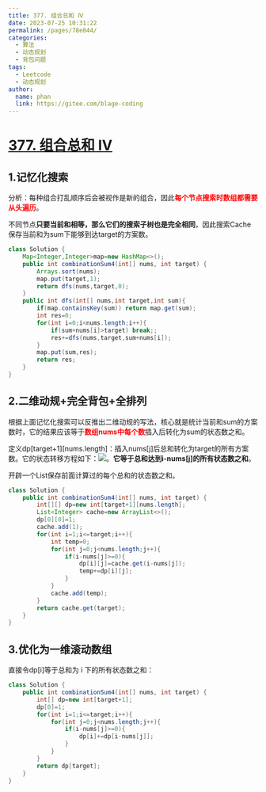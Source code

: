 ```yaml
---
title: 377. 组合总和 Ⅳ
date: 2023-07-25 10:31:22
permalink: /pages/78e044/
categories:
  - 算法
  - 动态规划
  - 背包问题
tags:
  - Leetcode
  - 动态规划
author: 
  name: phan
  link: https://gitee.com/blage-coding
---
```

# [377. 组合总和 Ⅳ](https://leetcode.cn/problems/combination-sum-iv/)

## 1.记忆化搜索

分析：每种组合打乱顺序后会被视作是新的组合，因此<font color="red">**每个节点搜索时数组都需要从头遍历**</font>。

不同节点**只要当前和相等，那么它们的搜索子树也是完全相同**，因此搜索Cache保存当前和为sum下能够到达target的方案数。

```java
class Solution {
    Map<Integer,Integer>map=new HashMap<>();
    public int combinationSum4(int[] nums, int target) {
        Arrays.sort(nums);
        map.put(target,1);
        return dfs(nums,target,0);
    }
    public int dfs(int[] nums,int target,int sum){
        if(map.containsKey(sum)) return map.get(sum);
        int res=0;
        for(int i=0;i<nums.length;i++){
            if(sum+nums[i]>target) break;;
            res+=dfs(nums,target,sum+nums[i]);
        }
        map.put(sum,res);
        return res;
    }
}
```

## 2.二维动规+完全背包+全排列

根据上面记忆化搜索可以反推出二维动规的写法，核心就是统计当前和sum的方案数时，它的结果应该等于<font color="red">**数组nums中每个数**</font>插入后转化为sum的状态数之和。

定义dp\[target+1\]\[nums.length\]：插入nums\[j\]后总和转化为target的所有方案数。它的状态转移方程如下：![](https://cdn.staticaly.com/gh/blage-coding/picx-images-hosting@master/20230725/image.46kk3v5l8a80.webp)。**它等于总和达到i-nums\[j\]的所有状态数之和**。

开辟一个List保存前面计算过的每个总和的状态数之和。

```java
class Solution {
    public int combinationSum4(int[] nums, int target) {
        int[][] dp=new int[target+1][nums.length];
        List<Integer> cache=new ArrayList<>();
        dp[0][0]=1;
        cache.add(1);
        for(int i=1;i<=target;i++){
            int temp=0;
            for(int j=0;j<nums.length;j++){
                if(i-nums[j]>=0){
                    dp[i][j]=cache.get(i-nums[j]);
                    temp+=dp[i][j];
                }
            }
            cache.add(temp);
        }
        return cache.get(target);
    }
}
```

## 3.优化为一维滚动数组

直接令dp\[i\]等于总和为 i 下的所有状态数之和：

```java
class Solution {
    public int combinationSum4(int[] nums, int target) {
        int[] dp=new int[target+1];
        dp[0]=1;
        for(int i=1;i<=target;i++){
            for(int j=0;j<nums.length;j++){
                if(i-nums[j]>=0){
                    dp[i]+=dp[i-nums[j]];
                }
            }
        }
        return dp[target];
    }
}
```

